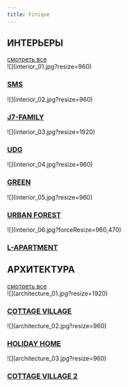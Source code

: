 ```yaml
---
title: Finique
---
```


<h2>ИНТЕРЬЕРЫ</h2>
<a href="/interior">смотреть все</a>
<div class="clearfix"></div>

<div class="home-row">
    <div class="image-50" markdown="1">![](interior_01.jpg?resize=960)
        <div class="mask"><h3><a href="/interior/sms"><span>SMS</span></a></h3></div>
    </div>
    <div class="image-50" markdown="1">![](interior_02.jpg?resize=960)
        <div class="mask"><h3><a href="/interior/j7-family"><span>J7-FAMILY</span></a></h3></div>
    </div>
</div>
<div class="home-row">
    <div class="image-100" markdown="1">![](interior_03.jpg?resize=1920)
        <div class="mask"><h3><a href="/interior/udg"><span>UDG</span></a></h3></div>
    </div>
</div>
<div class="home-row">
    <div class="image-50 first" markdown="1">![](interior_04.jpg?resize=960)
        <div class="mask"><h3><a href="/interior/green"><span>GREEN</span></a></h3></div>
    </div>
    <div class="image-50 right" markdown="1">![](interior_05.jpg?resize=960)
        <div class="mask"><h3><a href="/interior/urban-forest"><span>URBAN FOREST</span></a></h3></div>
    </div>
    <div class="image-50 last" markdown="1">![](interior_06.jpg?forceResize=960,470)
        <div class="mask"><h3><a href="/interior/l-apartment"><span>L-APARTMENT</span></a></h3></div>
    </div>
</div>

<h2>АРХИТЕКТУРА</h2>
<a href="/arkhitecture">смотреть все</a>
<div class="clearfix"></div>

<div class="home-row">
    <div class="image-100" markdown="1">![](architecture_01.jpg?resize=1920)
        <div class="mask"><h3><a href="/arkhitecture/cottage-village"><span>COTTAGE VILLAGE</span></a></h3></div>
    </div>
</div>
<div class="home-row">
    <div class="image-50" markdown="1">![](architecture_02.jpg?resize=960)
        <div class="mask"><h3><a href="/arkhitecture/holiday-home"><span>HOLIDAY HOME</span></a></h3></div>
    </div>
    <div class="image-50" markdown="1">![](architecture_03.jpg?resize=960)
        <div class="mask"><h3><a href="/arkhitecture/cottage-village-2"><span>COTTAGE VILLAGE 2</span></a></h3></div>
    </div>
</div>